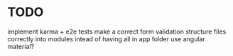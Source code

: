 # TODO

implement karma + e2e tests
make a correct form validation
structure files correctly into modules intead of having all in app folder
use angular material?
